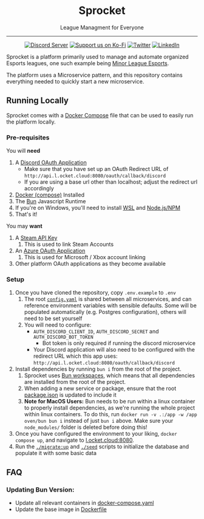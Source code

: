 <div align="center">

<h1> Sprocket </h1>
<p>League Managment for Everyone</p>

---


[![Discord Server](https://img.shields.io/discord/856290331279884288.svg?label=Discord&logo=Discord&colorB=7289da&style=for-the-badge)](https://discord.gg/hJ3YAvHucb)
[![Support us on Ko-Fi](https://img.shields.io/badge/Ko--fi-F16061?style=for-the-badge&logo=ko-fi&logoColor=white)](https://ko-fi.com/sprocketbot)
[![Twitter](https://img.shields.io/badge/Twitter-%231DA1F2.svg?style=for-the-badge&logo=Twitter&logoColor=white)](https://twitter.com/SprocketBot_)
[![LinkedIn](https://img.shields.io/badge/LinkedIn-0077B5?style=for-the-badge&logo=linkedin&logoColor=white)](https://www.linkedin.com/company/sprocketbot)

</div>

Sprocket is a platform primarily used to manage and automate organized Esports
leagues, one such example being [Minor League Esports](https://mlesports.gg).

The platform uses a Microservice pattern, and this repository contains
everything needed to quickly start a new microservice.


## Running Locally

Sprocket comes with a [Docker Compose](./docker-compose.yaml) file that can be
used to easily run the platform locally.

### Pre-requisites

You will **need**  
1. A [Discord OAuth Application](https://discord.com/developers/applications)
    - Make sure that you have set up an OAuth Redirect URL of `http://api.l.ocket.cloud:8080/oauth/callback/discord`
    - If you are using a base url other than localhost; adjust the redirect url accordingly
2. [Docker (compose)](https://docs.docker.com/engine/install/) Installed
3. The [Bun](https://bun.sh/) Javascript Runtime
3. If you're on Windows, you'll need to install [WSL](https://learn.microsoft.com/en-us/windows/wsl/install) and [Node.js/NPM](https://learn.microsoft.com/en-us/windows/dev-environment/javascript/nodejs-on-wsl)
4. That's it!

You may **want**  
1. A [Steam API Key](https://steamcommunity.com/dev/apikey)
    1. This is used to link Steam Accounts
2. An [Azure OAuth Application](https://portal.azure.com)
    1. This is used for Microsoft / Xbox account linking
3. Other platform OAuth applications as they become available

### Setup

1. Once you have cloned the repository, copy `.env.example` to `.env`
    1. The root [`config.yaml`](./config.yaml) is shared between all
       microservices, and can reference environment variables with sensible
       defaults. Some will be populated automatically (e.g. Postgres
       configuration), others will need to be set yourself
    2. You will need to configure:
        - `AUTH_DISCORD_CLIENT_ID`, `AUTH_DISCORD_SECRET` and `AUTH_DISCORD_BOT_TOKEN`
            - Bot token is only required if running the discord microservice
        - Your Discord application will also need to be configured with the
          redirect URL which this app uses: `http://api.l.ocket.cloud:8080/oauth/callback/discord`
2. Install dependencies by running `bun i` from the root of the project.
    1. Sprocket uses [Bun workspaces](https://bun.sh/docs/install/workspaces),
       which means that all dependencies are installed from the root of the
       project.
    2. When adding a new service or package, ensure that the root
       [package.json](./package.json) is updated to include it
    3. **Note for MacOS Users:** Bun needs to be run within a linux container to
       properly install dependencies, as we're running the whole project within
       linux containers. To do this, run `docker run -v .:/app -w /app oven/bun
       bun i` instead of just `bun i` above. Make sure your `node_modules/`
       folder is deleted before doing this!
3. Once you have configured the environment to your liking, `docker compose up`,
   and navigate to [l.ocket.cloud:8080](http://l.ocket.cloud:8080).
4. Run the [`./migrate:up`](./migrate:up) and [`./seed`](./seed) scripts to
   initialize the database and populate it with some basic data

## FAQ

### Updating Bun Version:
- Update all relevant containers in [docker-compose.yaml](./docker-compose.yaml)
- Update the base image in [Dockerfile](./Dockerfile)